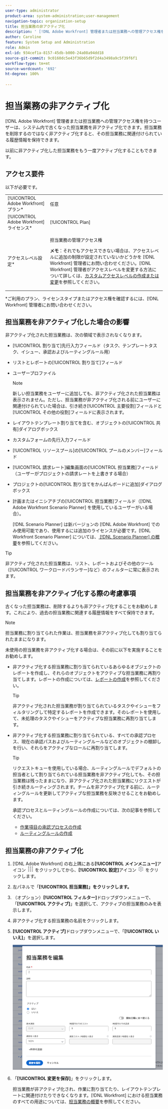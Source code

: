 ```yaml
---
user-type: administrator
product-area: system-administration;user-management
navigation-topic: organization-setup
title: 担当業務の非アクティブ化
description: ' [!DNL Adobe Workfront] 管理者または担当業務への管理アクセス権を持つユーザーは、システム内で古くなった担当業務を非アクティブ化できます。担当業務を削除するのではなく非アクティブ化すると、その担当業務に関連付けられている履歴情報を保持できます。'
author: Caroline
feature: System Setup and Administration
role: Admin
exl-id: 934cef1a-8157-45db-b000-24a08a94dd18
source-git-commit: 9c0160dc5e43f36b65d9f2d4a3498a9c5f39f6f1
workflow-type: tm+mt
source-wordcount: '692'
ht-degree: 100%

---
```


# 担当業務の非アクティブ化

[!DNL Adobe Workfront] 管理者または担当業務への管理アクセス権を持つユーザーは、システム内で古くなった担当業務を非アクティブ化できます。担当業務を削除するのではなく非アクティブ化すると、その担当業務に関連付けられている履歴情報を保持できます。

以前に非アクティブ化した担当業務をもう一度アクティブ化することもできます。

## アクセス要件

以下が必要です。

<table style="table-layout:auto"> 
 <col> 
 <col> 
 <tbody> 
  <tr> 
   <td role="rowheader">[!UICONTROL Adobe Workfront] プラン*</td> 
   <td> <p>任意 </p> </td> 
  </tr> 
  <tr> 
   <td role="rowheader">[!UICONTROL Adobe Workfront] ライセンス*</td> 
   <td>[!UICONTROL Plan]</td> 
  </tr> 
  <tr> 
   <td role="rowheader">アクセスレベル設定*</td> 
   <td> <p>担当業務の管理アクセス権</p> <p><b>メモ</b>：それでもアクセスできない場合は、アクセスレベルに追加の制限が設定されていないかどうかを [!DNL Workfront] 管理者にお問い合わせください。[!DNL Workfront] 管理者がアクセスレベルを変更する方法について詳しくは、<a href="../../../administration-and-setup/add-users/configure-and-grant-access/create-modify-access-levels.md" class="MCXref xref">カスタムアクセスレベルの作成または変更</a>を参照してください。</p> </td> 
  </tr> 
 </tbody> 
</table>

&#42;ご利用のプラン、ライセンスタイプまたはアクセス権を確認するには、[!DNL Workfront] 管理者にお問い合わせください。

## 担当業務を非アクティブ化した場合の影響

非アクティブ化された担当業務は、次の領域で表示されなくなります。

* [!UICONTROL 割り当て]先行入力フィールド（タスク、テンプレートタスク、イシュー、承認およびルーティングルール用）
* リストとレポートの[!UICONTROL 割り当て]フィールド
* ユーザープロファイル

  >[!NOTE]
  >
  >新しい担当業務をユーザーに追加しても、非アクティブ化された担当業務は表示されません。ただし、担当業務が非アクティブ化される前にユーザーに関連付けられていた場合は、引き続き[!UICONTROL 主要役割]フィールドと[!UICONTROL その他の役割]フィールドに表示されます。

* レイアウトテンプレート割り当てを含む、オブジェクトの[!UICONTROL 共有]ダイアログボックス
* カスタムフォームの先行入力フィールド
* [!UICONTROL リソースプール]の[!UICONTROL プールのメンバー]フィールド
* [!UICONTROL 請求レート]編集画面の[!UICONTROL 担当業務]フィールド（ユーザーがプロジェクトの請求レートを上書きする場合）
* プロジェクトの[!UICONTROL 割り当てをかんばんボードに追加]ダイアログボックス
* 計画またはイニシアチブの[!UICONTROL 担当業務]フィールド（[!DNL Adobe Workfront Scenario Planner] を使用しているユーザーがいる場合）。

  [!DNL Scenario Planner] は新バージョンの [!DNL Adobe Workfront] でのみ使用可能であり、使用するには追加のライセンスが必要です。[!DNL Workfront Scenario Planner] については、[ [!DNL Scenario Planner] の概要](../../../scenario-planner/scenario-planner-overview.md)を参照してください。

>[!TIP]
>
>非アクティブ化された担当業務は、リスト、レポートおよびその他のツール（[!UICONTROL ワークロードバランサー]など）のフィルターに常に表示されます。

## 担当業務を非アクティブ化する際の考慮事項

古くなった担当業務は、削除するよりも非アクティブ化することをお勧めします。これにより、過去の担当業務に関連する履歴情報をすべて保持できます。

>[!NOTE]
>
>担当業務に割り当てられた作業は、担当業務を非アクティブ化しても割り当てられたままになります。

未使用の担当業務を非アクティブ化する場合は、その前に以下を実施することをお勧めします。

* 非アクティブ化する担当業務に割り当てられているあらゆるオブジェクトのレポートを作成し、それらのオブジェクトをアクティブな担当業務に再割り当てします。レポートの作成については、[レポートの作成](../../../reports-and-dashboards/reports/creating-and-managing-reports/create-report.md)を参照してください。

  >[!TIP]
  >
  >非アクティブ化された担当業務が割り当てられているタスクやイシューをフィルタリングして特定するレポートを作成できます。そのレポートを使用して、未処理のタスクやイシューをアクティブな担当業務に再割り当てします。

* 非アクティブ化する担当業務に割り当てられている、すべての承認プロセス、現在の承認パスおよびルーティングルールなどのオブジェクトの棚卸しを行い、それらをアクティブなロールに再割り当てします。

  >[!TIP]
  >
  >リクエストキューを使用している場合、ルーティングルールでデフォルトの担当者として割り当てられている担当業務を非アクティブ化しても、その担当業務は残ったままになり、非アクティブ化された担当業務にリクエストが引き続きルーティングされます。チームを非アクティブ化する前に、ルーティングルールを更新してアクティブな担当業務を反映させることをお勧めします。

  承認プロセスとルーティングルールの作成については、次の記事を参照してください。

   * [作業項目の承認プロセスの作成](../../../administration-and-setup/customize-workfront/configure-approval-milestone-processes/create-approval-processes.md)
   * [ルーティングルールの作成](../../../manage-work/requests/create-and-manage-request-queues/create-routing-rules.md)

## 担当業務の非アクティブ化

1. [!DNL Adobe Workfront] の右上隅にある&#x200B;**[!UICONTROL メインメニュー]**&#x200B;アイコン ![](assets/main-menu-icon.png) をクリックしてから、**[!UICONTROL 設定]**&#x200B;アイコン ![](assets/gear-icon-settings.png) をクリックします。

1. 左パネルで「**[!UICONTROL 担当業務]」をクリックします。**
1. （オプション）**[!UICONTROL フィルター]**&#x200B;ドロップダウンメニューで、「**[!UICONTROL アクティブ]**」を選択して、アクティブの担当業務のみを表示します。
1. 非アクティブ化する担当業務の名前をクリックします。
1. **[!UICONTROL アクティブ]**&#x200B;ドロップダウンメニューで、「**[!UICONTROL いいえ]**」を選択します。

   ![](assets/deactivate-job-role-edit-role-box-nwe.png)

1. 「**[!UICONTROL 変更を保存]**」をクリックします。

   担当業務が非アクティブ化され、作業に割り当てたり、レイアウトテンプレートに関連付けたりできなくなります。[!DNL Workfront] における担当業務のすべての用途については、[担当業務の概要](../../../administration-and-setup/set-up-workfront/organizational-setup/job-role-overview.md)を参照してください。
